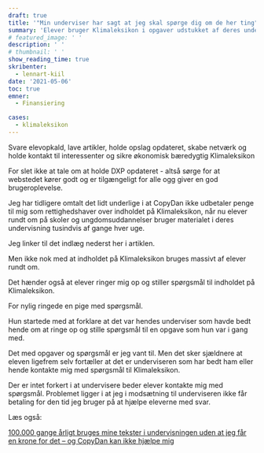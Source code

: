 ```yaml
---
draft: true
title: '"Min underviser har sagt at jeg skal spørge dig om de her ting"'
summary: 'Elever bruger Klimaleksikon i opgaver udstukket af deres undervisere - men stadig nul kroner fra copydan'
# featured_image: ' '
description: ' '
# thumbnail: ' '
show_reading_time: true
skribenter:
  - lennart-kiil
date: '2021-05-06'
toc: true
emner:
  - Finansiering

cases:
  - klimaleksikon
---
```




Svare elevopkald, lave artikler, holde opslag opdateret, skabe netværk og holde kontakt til interessenter og sikre økonomisk bæredygtig Klimaleksikon

For slet ikke at tale om at holde DXP opdateret - altså sørge for at webstedet kører godt og er tilgængeligt for alle ogg giver en god brugeroplevelse.

Jeg har tidligere omtalt det lidt underlige i at CopyDan ikke udbetaler penge til  mig som rettighedshaver over indholdet på Klimaleksikon, når nu elever rundt om på skoler og ungdomsuddannelser bruger materialet i deres undervisning tusindvis af gange hver uge.

Jeg linker til det indlæg nederst her i artiklen.

Men ikke nok med at indholdet på Klimaleksikon bruges massivt af elever rundt om.

Det hænder også at elever ringer mig op og stiller spørgsmål til indholdet på Klimaleksikon.

For nylig ringede en pige med spørgsmål.

Hun startede med at forklare at det var hendes underviser som havde bedt hende om at ringe op og stille spørgsmål til en opgave som hun var i gang med.

Det med opgaver og spørgsmål er jeg vant til. Men det sker sjældnere at eleven ligefrem selv fortæller at det er underviseren som har bedt ham eller hende kontakte mig med spørgsmål til Klimaleksikon.

Der er intet forkert i at undervisere beder elever kontakte mig med spørgsmål. Problemet ligger i at jeg i modsætning til underviseren ikke får betaling for den tid jeg bruger på at  hjælpe eleverne med svar.

Læs også:




[100.000 gange årligt bruges mine tekster i undervisningen uden at jeg får en krone for det – og CopyDan kan ikke hjælpe mig](https://www.kiils.dk/erfaring/fundraising/copydan/copydan-digital/)

